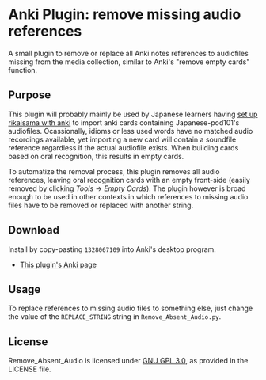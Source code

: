 # Anki Plugin: remove missing audio references

A small plugin to remove or replace all Anki notes references to audiofiles missing from the media collection, similar to Anki's "remove empty cards" function.

## Purpose

This plugin will probably mainly be used by Japanese learners having [set up rikaisama with anki](http://steviepoppe.net/blog/2016/09/a-quick-guide-on-using-anki-2-an-efficient-vocab-mining-set-up-with-anki-and-rikaisama/) to import anki cards containing Japanese-pod101's audiofiles. Ocassionally, idioms or less used words have no matched audio recordings available, yet importing a new card will contain a soundfile reference regardless if the actual audiofile exists. When building cards based on oral recognition, this results in empty cards. 

To automatize the removal process, this plugin removes all audio references, leaving oral recognition cards with an empty front-side (easily removed by clicking *Tools* -> *Empty Cards*). The plugin however is broad enough to be used in other contexts in which references to missing audio files have to be removed or replaced with another string. 

## Download

Install by copy-pasting `1328067109` into Anki's desktop program.

* [This plugin's Anki page](https://ankiweb.net/shared/info/1788670778)

## Usage

To replace references to missing audio files to something else, just change the value of the `REPLACE_STRING` string in `Remove_Absent_Audio.py`.

## License

Remove_Absent_Audio is licensed under [GNU GPL 3.0](https://www.gnu.org/licenses/gpl-3.0.en.html), as provided in the LICENSE file.
